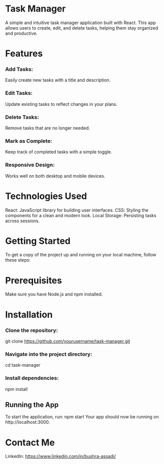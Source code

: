 # Task Manager
A simple and intuitive task manager application built with React. This app allows users to create, edit, and delete tasks, helping them stay organized and productive.

# Features
### Add Tasks: 
  Easily create new tasks with a title and description.
### Edit Tasks: 
  Update existing tasks to reflect changes in your plans.
### Delete Tasks: 
   Remove tasks that are no longer needed.
### Mark as Complete: 
  Keep track of completed tasks with a simple toggle.
### Responsive Design: 
Works well on both desktop and mobile devices.

# Technologies Used
React: JavaScript library for building user interfaces.
CSS: Styling the components for a clean and modern look.
Local Storage: Persisting tasks across sessions.

# Getting Started
To get a copy of the project up and running on your local machine, follow these steps:

# Prerequisites
Make sure you have Node.js and npm installed.

# Installation

### Clone the repository:
git clone https://github.com/yourusername/task-manager.git
### Navigate into the project directory:
cd task-manager
### Install dependencies:
npm install
## Running the App
To start the application, run:
npm start
Your app should now be running on http://localhost:3000.

# Contact Me
LinkedIn: https://www.linkedin.com/in/bushra-assadi/
